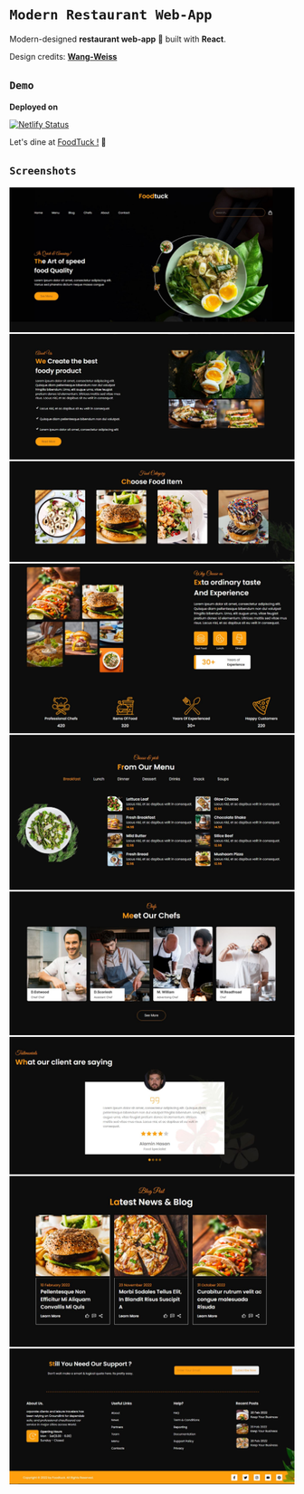 
# `Modern Restaurant Web-App`

Modern-designed **restaurant web-app** 🍕 built with **React**.

Design credits:
[**Wang-Weiss**](https://dribbble.com/shots/5658350-12-9-Ipad-Pro-Music-player)



## `Demo`
**Deployed on**

[![Netlify Status](https://api.netlify.com/api/v1/badges/3aba3c43-4c72-4cb1-85f6-03196daf66c3/deploy-status)](https://app.netlify.com/sites/shyams-react-music-app/deploys)

Let's dine at [FoodTuck !](https://foodtuck.netlify.app/) 🍔
## `Screenshots`

![Home](https://github.com/sammy3110/modern-restaurant-web-app/blob/main/public/screenshots/home-ss.JPG)
![About Us](https://github.com/sammy3110/modern-restaurant-web-app/blob/main/public/screenshots/about-us-ss.JPG)
![Food Category](https://github.com/sammy3110/modern-restaurant-web-app/blob/main/public/screenshots/category-ss.JPG)
![Why Choose Us](https://github.com/sammy3110/modern-restaurant-web-app/blob/main/public/screenshots/choose-ss.JPG)
![Menu](https://github.com/sammy3110/modern-restaurant-web-app/blob/main/public/screenshots/menu-ss.JPG)
![Chefs](https://github.com/sammy3110/modern-restaurant-web-app/blob/main/public/screenshots/chefs-ss.JPG)
![Testimonials](https://github.com/sammy3110/modern-restaurant-web-app/blob/main/public/screenshots/testimonials-ss.JPG)
![Blogs](https://github.com/sammy3110/modern-restaurant-web-app/blob/main/public/screenshots/blogs-ss.JPG)
![Footer](https://github.com/sammy3110/modern-restaurant-web-app/blob/main/public/screenshots/footer-ss.JPG)
